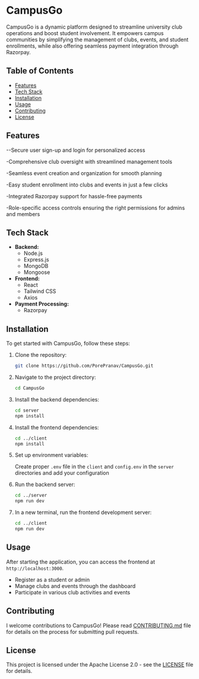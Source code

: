 # CampusGo

CampusGo is a dynamic platform designed to streamline university club operations and boost student involvement. It empowers campus communities by simplifying the management of clubs, events, and student enrollments, while also offering seamless payment integration through Razorpay.

## Table of Contents

- [Features](#features)
- [Tech Stack](#tech-stack)
- [Installation](#installation)
- [Usage](#usage)
- [Contributing](#contributing)
- [License](#license)

## Features

--Secure user sign-up and login for personalized access

-Comprehensive club oversight with streamlined management tools

-Seamless event creation and organization for smooth planning

-Easy student enrollment into clubs and events in just a few clicks

-Integrated Razorpay support for hassle-free payments

-Role-specific access controls ensuring the right permissions for admins and members

## Tech Stack

- **Backend:**
  - Node.js
  - Express.js
  - MongoDB
  - Mongoose
- **Frontend:**
  - React
  - Tailwind CSS
  - Axios
- **Payment Processing:**
  - Razorpay

## Installation

To get started with CampusGo, follow these steps:

1. Clone the repository:

   ```bash
   git clone https://github.com/PorePranav/CampusGo.git
   ```

2. Navigate to the project directory:

   ```bash
   cd CampusGo
   ```

3. Install the backend dependencies:

   ```bash
   cd server
   npm install
   ```

4. Install the frontend dependencies:

   ```bash
   cd ../client
   npm install
   ```

5. Set up environment variables:

   Create proper `.env` file in the `client` and `config.env` in the `server` directories and add your configuration

6. Run the backend server:

   ```bash
   cd ../server
   npm run dev
   ```

7. In a new terminal, run the frontend development server:

   ```bash
   cd ../client
   npm run dev
   ```

## Usage

After starting the application, you can access the frontend at `http://localhost:3000`.

- Register as a student or admin
- Manage clubs and events through the dashboard
- Participate in various club activities and events

## Contributing

I welcome contributions to CampusGo! Please read [CONTRIBUTING.md](CONTRIBUTING.md) file for details on the process for submitting pull requests.

## License

This project is licensed under the Apache License 2.0 - see the [LICENSE](LICENSE) file for details.
